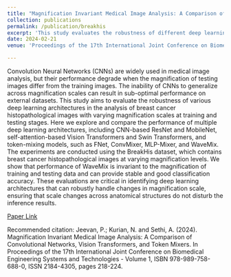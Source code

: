```yaml
---
title: "Magnification Invariant Medical Image Analysis: A Comparison of Convolutional Networks, Vision Transformers, and Token Mixers"
collection: publications
permalink: /publication/breakhis
excerpt: 'This study evaluates the robustness of different deep learning architectures for breast cancer histopathological image classification across magnification scales.'
date: 2024-02-21
venue: 'Proceedings of the 17th International Joint Conference on Biomedical Engineering Systems and Technologies 2024, Rome, Italy'

---
```

Convolution Neural Networks (CNNs) are widely used in medical image analysis, but their performance degrade when the magnification of testing images differ from the training images. The inability of CNNs to generalize across magnification scales can result in sub-optimal performance on external datasets. This study aims to evaluate the robustness of various deep learning architectures in the analysis of breast cancer histopathological images with varying magnification scales at training and testing stages. Here we explore and compare the performance of multiple deep learning architectures, including CNN-based ResNet and MobileNet, self-attention-based Vision Transformers and Swin Transformers, and token-mixing models, such as FNet, ConvMixer, MLP-Mixer, and WaveMix. The experiments are conducted using the BreakHis dataset, which contains breast cancer histopathological images at varying magnification levels. We show that performance of WaveMix is invariant to the magnification of training and testing data and can provide stable and good classification accuracy. These evaluations are critical in identifying deep learning architectures that can robustly handle changes in magnification scale, ensuring that scale changes across anatomical structures do not disturb the inference results.

[Paper Link](https://arxiv.org/abs/2302.11488)

Recommended citation: Jeevan, P.; Kurian, N. and Sethi, A. (2024). Magnification Invariant Medical Image Analysis: A Comparison of Convolutional Networks, Vision Transformers, and Token Mixers.  In Proceedings of the 17th International Joint Conference on Biomedical Engineering Systems and Technologies - Volume 1, ISBN 978-989-758-688-0, ISSN 2184-4305, pages 218-224. 